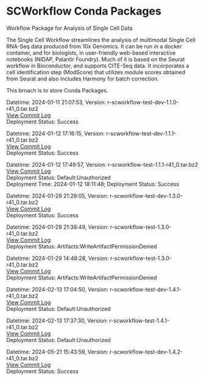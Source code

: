 # SCWorkflow Conda Packages
Workflow Package for Analysis of Single Cell Data

The Single Cell Workflow streamlines the analysis of multimodal Single Cell RNA-Seq data produced from 10x Genomics.  It can be run in a docker container, and for biologists, in user-friendly web-based interactive notebooks (NIDAP, Palantir Foundry). Much of it is based on the Seurat workflow in Bioconductor, and supports CITE-Seq data.  It incorporates a cell identification step (ModScore) that utilizes module scores obtained from Seurat and also includes Harmony for batch correction.

This brnach is to store Conda Packages.

Datetime: 2024-01-11 21:07:53, Version:  r-scworkflow-test-dev-1.1.0-r41_0.tar.bz2
<br>[View Commit Log](Commit_Log_r-scworkflow-test-dev-1.1.0-r41_0.log)
<br>Deployment Status: Success

Datetime: 2024-01-12 17:16:15, Version:  r-scworkflow-test-dev-1.1.1-r41_0.tar.bz2
<br>[View Commit Log](Commit_Log_r-scworkflow-test-dev-1.1.1-r41_0.log)
<br>Deployment Status: Success

Datetime: 2024-01-12 17:49:57, Version:  r-scworkflow-test-1.1.1-r41_0.tar.bz2
<br>[View Commit Log](Commit_Log_r-scworkflow-test-1.1.1-r41_0.log)
<br>Deployment Status: Default:Unauthorized
<br>Deployment Time: 2024-01-12 18:11:48; Deployment Status: Success

Datetime: 2024-01-28 21:29:05, Version:  r-scworkflow-test-dev-1.3.0-r41_0.tar.bz2
<br>[View Commit Log](Commit_Log_r-scworkflow-test-dev-1.3.0-r41_0.log)
<br>Deployment Status: Success

Datetime: 2024-01-28 21:38:49, Version:  r-scworkflow-test-1.3.0-r41_0.tar.bz2
<br>[View Commit Log](Commit_Log_r-scworkflow-test-1.3.0-r41_0.log)
<br>Deployment Status: Artifacts:WriteArtifactPermissionDenied

Datetime: 2024-01-29 14:48:28, Version:  r-scworkflow-test-1.3.0-r41_0.tar.bz2
<br>[View Commit Log](Commit_Log_r-scworkflow-test-1.3.0-r41_0.log)
<br>Deployment Status: Artifacts:WriteArtifactPermissionDenied

Datetime: 2024-02-13 17:04:50, Version:  r-scworkflow-test-dev-1.4.1-r41_0.tar.bz2
<br>[View Commit Log](Commit_Log_r-scworkflow-test-dev-1.4.1-r41_0.log)
<br>Deployment Status: Default:Unauthorized

Datetime: 2024-02-13 17:37:30, Version:  r-scworkflow-test-1.4.1-r41_0.tar.bz2
<br>[View Commit Log](Commit_Log_r-scworkflow-test-1.4.1-r41_0.log)
<br>Deployment Status: Default:Unauthorized

Datetime: 2024-05-21 15:43:59, Version:  r-scworkflow-test-dev-1.4.2-r41_0.tar.bz2
<br>[View Commit Log](Commit_Log_r-scworkflow-test-dev-1.4.2-r41_0.log)
<br>Deployment Status: Success
